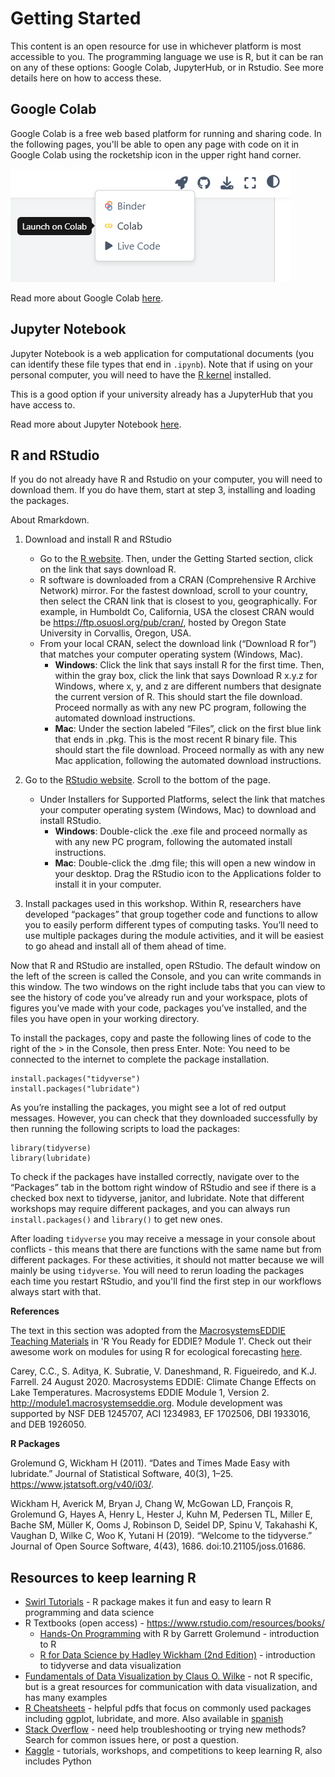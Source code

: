 
# Getting Started 

This content is an open resource for use in whichever platform is most accessible to you. The programming language we use is R, but it can be ran on any of these options: Google Colab, JupyterHub, or in Rstudio. See more details here on how to access these. 

## Google Colab 

Google Colab is a free web based platform for running and sharing code. In the following pages, you'll be able to open any page with code on it in Google Colab using the rocketship icon in the upper right hand corner. 

![](images/colab_button.png)


Read more about Google Colab [here](https://research.google.com/colaboratory/faq.html).

## Jupyter Notebook 

Jupyter Notebook is a web application for computational documents (you can identify these file types that end in `.ipynb`). Note that if using on your personal computer, you will need to have the [R kernel](https://github.com/IRkernel/IRkernel) installed. 

This is a good option if your university already has a JupyterHub that you have access to. 

Read more about Jupyter Notebook [here](https://jupyter.org/). 

## R and RStudio 

If you do not already have R and Rstudio on your computer, you will need to download them. If you do have them, start at step 3, installing and loading the packages. 

About Rmarkdown. 

1. Download and install R and RStudio
    - Go to the [R website](https://www.r-project.org). Then, under the Getting Started section, click on the link that says download R.
    - R software is downloaded from a CRAN (Comprehensive R Archive Network) mirror. For the fastest download, scroll to your country, then select the CRAN link that is closest to you, geographically. For example, in Humboldt Co, California, USA the closest CRAN would be https://ftp.osuosl.org/pub/cran/, hosted by Oregon State University in Corvallis, Oregon, USA.
    - From your local CRAN, select the download link (“Download R for”) that matches your computer operating system (Windows, Mac).
        - **Windows**: Click the link that says install R for the first time. Then, within the gray box, click the link that says Download R x.y.z for Windows, where x, y, and z are different numbers that designate the current version of R. This should start the file download. Proceed normally as with any new PC program, following the automated download instructions.
        - **Mac**: Under the section labeled “Files”, click on the first blue link that ends in .pkg. This is the most recent R binary file. This should start the file download. Proceed normally as with any new Mac application, following the automated download instructions.

2. Go to the [RStudio website](https://www.rstudio.com/products/rstudio/download). Scroll to the bottom of the page.
    - Under Installers for Supported Platforms, select the link that matches your computer operating system (Windows, Mac) to download and install RStudio.
        - **Windows**: Double-click the .exe file and proceed normally as with any new PC program, following the automated install instructions.
        - **Mac**: Double-click the .dmg file; this will open a new window in your desktop. Drag the RStudio icon to the Applications folder to install it in your computer.


3. Install packages used in this workshop. Within R, researchers have developed “packages” that group together code and functions to allow you to easily perform different types of computing tasks. You’ll need to use multiple packages during the module activities, and it will be easiest to go ahead and install all of them ahead of time.

Now that R and RStudio are installed, open RStudio. The default window on the left of the screen is called the Console, and you can write commands in this window. The two windows on the right include tabs that you can view to see the history of code you’ve already run and your workspace, plots of figures you’ve made with your code, packages you’ve installed, and the files you have open in your working directory.

To install the packages, copy and paste the following lines of code to the right of the > in the Console, then press Enter. Note: You need to be connected to the internet to complete the package installation.

```
install.packages("tidyverse")
install.packages("lubridate")
```

As you’re installing the packages, you might see a lot of red output messages. However, you can check that they downloaded successfully by then running the following scripts to load the packages:

```
library(tidyverse)
library(lubridate)
```
To check if the packages have installed correctly, navigate over to the “Packages” tab in the bottom right window of RStudio and see if there is a checked box next to tidyverse, janitor, and lubridate. Note that different workshops may require different packages, and you can always run `install.packages()` and `library()` to get new ones. 

After loading `tidyverse` you may receive a message in your console about conflicts - this means that there are functions with the same name but from different packages. For these activities, it should not matter because we will mainly be using `tidyverse`. You will need to rerun loading the packages each time you restart RStudio, and you'll find the first step in our workflows always start with that.  

**References**

The text in this section was adopted from the [MacrosystemsEDDIE Teaching Materials](https://macrosystemseddie.github.io/module1) in 'R You Ready for EDDIE? Module 1'. Check out their awesome work on modules for using R for ecological forecasting [here](https://serc.carleton.edu/eddie/macrosystems/index.html).

Carey, C.C., S. Aditya, K. Subratie, V. Daneshmand, R. Figueiredo, and K.J. Farrell. 24 August 2020. Macrosystems EDDIE: Climate Change Effects on Lake Temperatures. Macrosystems EDDIE Module 1, Version 2. http://module1.macrosystemseddie.org. Module development was supported by NSF DEB 1245707, ACI 1234983, EF 1702506, DBI 1933016, and DEB 1926050.

**R Packages**

Grolemund G, Wickham H (2011). “Dates and Times Made Easy with lubridate.” Journal of Statistical Software, 40(3), 1–25. https://www.jstatsoft.org/v40/i03/.

Wickham H, Averick M, Bryan J, Chang W, McGowan LD, François R, Grolemund G, Hayes A, Henry L, Hester J, Kuhn M, Pedersen TL, Miller E, Bache SM, Müller K, Ooms J, Robinson D, Seidel DP, Spinu V, Takahashi K, Vaughan D, Wilke C, Woo K, Yutani H (2019). “Welcome to the tidyverse.” Journal of Open Source Software, 4(43), 1686. doi:10.21105/joss.01686.

## Resources to keep learning R 

+ [Swirl Tutorials](https://swirlstats.com/) - R package makes it fun and easy to learn R programming and data science
+ R Textbooks (open access) - https://www.rstudio.com/resources/books/
  - [Hands-On Programming](https://rstudio-education.github.io/hopr/) with R by Garrett Grolemund - introduction to R 
  - [R for Data Science by Hadley Wickham (2nd Edition)](https://r4ds.hadley.nz/) - introduction to tidyverse and data visualization 
+ [Fundamentals of Data Visualization by Claus O. Wilke](https://clauswilke.com/dataviz/index.html) - not R specific, but is a great resources for communication with data visualization, and has many examples
+ [R Cheatsheets](https://www.rstudio.com/resources/cheatsheets/) - helpful pdfs that focus on commonly used packages including ggplot, lubridate, and more. Also available in [spanish](https://posit.co/resources/cheatsheets/?type=translations/)
+ [Stack Overflow](https://stackoverflow.com/) - need help troubleshooting or trying new methods? Search for common issues here, or post a question.
+ [Kaggle](https://www.kaggle.com/) - tutorials, workshops, and competitions to keep learning R, also includes Python

